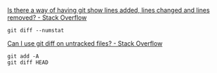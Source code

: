 [Is there a way of having git show lines added, lines changed and lines removed? - Stack Overflow](https://stackoverflow.com/questions/9933325/is-there-a-way-of-having-git-show-lines-added-lines-changed-and-lines-removed)

    git diff --numstat

[Can I use git diff on untracked files? - Stack Overflow](https://stackoverflow.com/questions/855767/can-i-use-git-diff-on-untracked-files)

    git add -A
    git diff HEAD